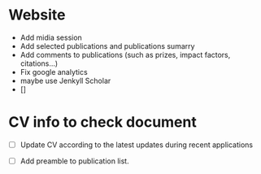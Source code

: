# Website
-  Add midia session
- Add selected publications and publications sumarry
- Add comments to publications (such as prizes, impact factors, citations...)
- Fix google analytics
- maybe use Jenkyll Scholar
- []



# CV info to check document
- [ ] Update CV according to the latest updates during recent applications
- [ ] Add preamble to publication list.



